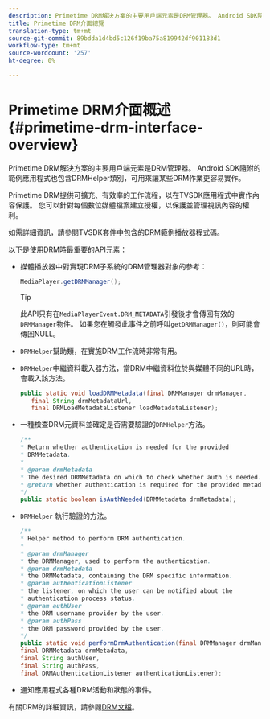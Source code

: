 ```yaml
---
description: Primetime DRM解決方案的主要用戶端元素是DRM管理器。 Android SDK隨附的範例應用程式也包含DRMHelper類別，可用來讓某些DRM作業更容易實作。
title: Primetime DRM介面總覽
translation-type: tm+mt
source-git-commit: 89bdda1d4bd5c126f19ba75a819942df901183d1
workflow-type: tm+mt
source-wordcount: '257'
ht-degree: 0%

---
```



# Primetime DRM介面概述{#primetime-drm-interface-overview}

Primetime DRM解決方案的主要用戶端元素是DRM管理器。 Android SDK隨附的範例應用程式也包含DRMHelper類別，可用來讓某些DRM作業更容易實作。

<!--<a id="section_4DD54E085AB345FE9BE00865E56B28DB"></a>-->

Primetime DRM提供可擴充、有效率的工作流程，以在TVSDK應用程式中實作內容保護。 您可以針對每個數位媒體檔案建立授權，以保護並管理視訊內容的權利。

如需詳細資訊，請參閱TVSDK套件中包含的DRM範例播放器程式碼。

以下是使用DRM時最重要的API元素：

* 媒體播放器中對實現DRM子系統的DRM管理器對象的參考：

   ```java
   MediaPlayer.getDRMManager();
   ```

   >[!TIP]
   >
   >此API只有在`MediaPlayerEvent.DRM_METADATA`引發後才會傳回有效的`DRMManager`物件。 如果您在觸發此事件之前呼叫`getDRMManager()`，則可能會傳回NULL。

* `DRMHelper`幫助類，在實施DRM工作流時非常有用。
* `DRMHelper`中繼資料載入器方法，當DRM中繼資料位於與媒體不同的URL時，會載入該方法。

   ```java
   public static void loadDRMMetadata(final DRMManager drmManager,  
      final String drmMetadataUrl,  
      final DRMLoadMetadataListener loadMetadataListener);
   ```

* 一種檢查DRM元資料並確定是否需要驗證的`DRMHelper`方法。

   ```java
   /** 
   * Return whether authentication is needed for the provided 
   * DRMMetadata. 
   * 
   * @param drmMetadata 
   * The desired DRMMetadata on which to check whether auth is needed. 
   * @return whether authentication is required for the provided metadata 
   */ 
   public static boolean isAuthNeeded(DRMMetadata drmMetadata);
   ```

* `DRMHelper` 執行驗證的方法。

   ```java
   /** 
   * Helper method to perform DRM authentication. 
   * 
   * @param drmManager 
   * the DRMManager, used to perform the authentication. 
   * @param drmMetadata 
   * the DRMMetadata, containing the DRM specific information. 
   * @param authenticationListener 
   * the listener, on which the user can be notified about the 
   * authentication process status. 
   * @param authUser 
   * the DRM username provider by the user. 
   * @param authPass 
   * the DRM password provided by the user. 
   */ 
   public static void performDrmAuthentication(final DRMManager drmManager,  
   final DRMMetadata drmMetadata,  
   final String authUser,  
   final String authPass,  
   final DRMAuthenticationListener authenticationListener);
   ```

* 通知應用程式各種DRM活動和狀態的事件。

<!--<a id="section_F58941D68EB94A5EBD1C7454D2A1B17A"></a>-->

有關DRM的詳細資訊，請參閱[DRM文檔](https://helpx.adobe.com/primetime/user-guide.html)。
